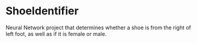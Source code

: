 # ShoeIdentifier
Neural Network project that determines whether a shoe is from the right of left foot, as well as if it is female or male.

